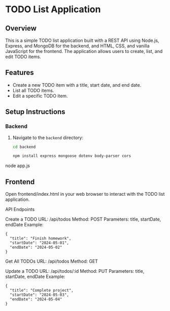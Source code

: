 # TODO List Application

## Overview

This is a simple TODO list application built with a REST API using Node.js, Express, and MongoDB for the backend, and HTML, CSS, and vanilla JavaScript for the frontend. The application allows users to create, list, and edit TODO items.

## Features

- Create a new TODO item with a title, start date, and end date.
- List all TODO items.
- Edit a specific TODO item.

## Setup Instructions

### Backend

1. Navigate to the `backend` directory:
   ```bash
   cd backend

   npm install express mongoose dotenv body-parser cors
node app.js

## Frontend
Open frontend/index.html in your web browser to interact with the TODO list application.

API Endpoints

Create a TODO
URL: /api/todos
Method: POST
Parameters: title, startDate, endDate
Example:

    {
      "title": "Finish homework",
      "startDate": "2024-05-01",
      "endDate": "2024-05-02"
    }
    
Get All TODOs
URL: /api/todos
Method: GET

Update a TODO
URL: /api/todos/:id
Method: PUT
Parameters: title, startDate, endDate
Example:

    {
      "title": "Complete project",
      "startDate": "2024-05-03",
      "endDate": "2024-05-04"
    }
